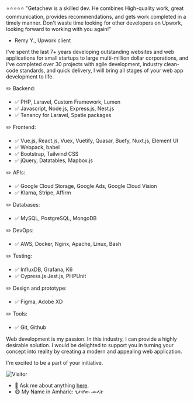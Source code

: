 ⭐⭐⭐⭐⭐ "Getachew is a skilled dev. He combines High-quality work, great communication, provides recommendations, and gets work completed in a timely manner. Don't waste time looking for other developers on Upwork, looking forward to working with you again!"
- Remy Y., Upwork client

I've spent the last 7+ years developing outstanding websites and web applications for small startups to large multi-million dollar corporations, and I've completed over 30 projects with agile development, industry clean-code standards, and quick delivery, I will bring all stages of your web app development to life.

✏️ Backend:
- ✅ PHP, Laravel, Custom Framework, Lumen
- ✅ Javascript, Node.js, Express.js, Nest.js
- ✅ Tenancy for Laravel, Spatie packages

✏️ Frontend:
- ✅ Vue.js, React.js, Vuex, Vuetify, Quasar, Buefy, Nuxt.js, Element UI
- ✅ Webpack, babel
- ✅ Bootstrap, Tailwind CSS
- ✅ jQuery, Datatables, Mapbox.js

✏️ APIs:
- ✅ Google Cloud Storage,  Google Ads,  Google Cloud Vision
- ✅ Klarna, Stripe, Affirm

✏️ Databases:
- ✅ MySQL, PostgreSQL, MongoDB

✏️ DevOps:
- ✅ AWS, Docker, Nginx, Apache, Linux, Bash

✏️ Testing:
- ✅ InfluxDB, Grafana, K6
- ✅ Cypress.js Jest.js, PHPUnit

✏️ Design and prototype:
- ✅ Figma, Adobe XD

✏️ Tools:
- ✅ Git, Github


Web development is my passion. In this industry, I can provide a highly desirable solution. I would be delighted to support you in turning your concept into reality by creating a modern and appealing web application.

I'm excited to be a part of your initiative.

![Visitor](https://visitor-badge.laobi.icu/badge?page_id=gech4me)

- 💬 Ask me about anything [here](https://getachewmulat.com).
- 😄 My Name in Amharic: ጌታቸው ሙላት 


